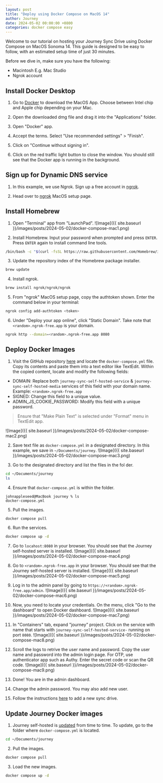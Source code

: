 ```yaml
---
layout: post
title: "Deploy using Docker Compose on MacOS 14"
author: Journey
date: 2024-05-02 00:00:00 +0800
categories: docker compose easy
---
```


Welcome to our tutorial on hosting your Journey Sync Drive using Docker Compose on MacOS Sonoma 14. This guide is designed to be easy to follow, with an estimated setup time of just 30 minutes.

Before we dive in, make sure you have the following:
* Macintosh E.g. Mac Studio
* Ngrok account

## Install Docker Desktop
1. Go to [Docker](https://www.docker.com/products/docker-desktop/) to download the MacOS App. Choose between Intel chip and Apple chip depending on your Mac.

2. Open the downloaded dmg file and drag it into the "Applications" folder.

3. Open "Docker" app.

4. Accept the terms. Select "Use recommended settings" > "Finish".

5. Click on "Continue without signing in".

6. Click on the red traffic light button to close the window. You should still see that the Docker app is running in the background.

## Sign up for Dynamic DNS service
1. In this example, we use Ngrok. Sign up a free account in [ngrok](https://ngrok.com).

2. Head over to [ngrok](https://dashboard.ngrok.com/get-started/setup/macos) MacOS setup page.

## Install Homebrew
1. Open "Terminal" app from "LaunchPad".
![Image]({{ site.baseurl }}/images/posts/2024-05-02/docker-compose-mac1.png)

2. Install Homebrew. Input your password when prompted and press `ENTER`. Press `ENTER` again to install command line tools.
```sh
/bin/bash -c "$(curl -fsSL https://raw.githubusercontent.com/Homebrew/install/HEAD/install.sh)"
```

3. Update the repository index of the Homebrew package installer.
```sh
brew update
```

4. Install ngrok.
```sh
brew install ngrok/ngrok/ngrok
```

5. From "ngrok" MacOS setup page, copy the authtoken shown. Enter the command below in your terminal:
```sh
ngrok config add-authtoken <token>
```

6. Under "Deploy your app online", click "Static Domain". Take note that `<random>.ngrok-free.app` is your domain.
```sh
ngrok http --domain=<random>.ngrok-free.app 8080
```

## Deploy Docker Images
1. Visit the GitHub repository [here](https://github.com/Journey-Cloud/self-hosted-boilerplate/blob/main/docker-compose/docker-compose.yml) and locate the `docker-compose.yml` file. Copy its contents and paste them into a text editor like TextEdit. Within the copied content, locate and modify the following fields: 
  * DOMAIN: Replace both `journey-sync-self-hosted-service` & `journey-sync-self-hosted-media` services of this field with your domain name. Example: `<random>.ngrok-free.app`
  * SIGNED: Change this field to a unique value.
  * ADMIN_JS_COOKIE_PASSWORD: Modify this field with a unique password.
  > Ensure that "Make Plain Text" is selected under "Format" menu in TextEdit app.
  
  ![Image]({{ site.baseurl }}/images/posts/2024-05-02/docker-compose-mac2.png)

2. Save text file as `docker-compose.yml` in a designated directory. In this example, we save in `~/Documents/journey`.
![Image]({{ site.baseurl }}/images/posts/2024-05-02/docker-compose-mac3.png)

3. Go to the designated directory and list the files in the fol der.
```sh
cd ~/Documents/journey
ls
```

4. Ensure that `docker-compose.yml` is within the folder.
```console
johnappleseed@MacBook journey % ls
docker-compose.yml
```

5. Pull the images.
```sh
docker compose pull
```

6. Run the services.
```sh
docker compose up -d
```

7. Go to `locahost:8080` in your browser. You should see that the Journey self-hosted server is installed.
![Image]({{ site.baseurl }}/images/posts/2024-05-02/docker-compose-mac4.png)

8. Go to `<random>.ngrok-free.app` in your browser. You should see that the Journey self-hosted server is installed.
![Image]({{ site.baseurl }}/images/posts/2024-05-02/docker-compose-mac5.png)

9. Log in to the admin panel by going to `https://<random>.ngrok-free.app/admin`.
![Image]({{ site.baseurl }}/images/posts/2024-05-02/docker-compose-mac6.png)

10. Now, you need to locate your credentials. On the menu, click "Go to the dashboard" to open Docker dashboard.
![Image]({{ site.baseurl }}/images/posts/2024-05-02/docker-compose-mac7.png)

11. In "Containers" tab, expand "journey" project. Click on the service with name that starts with `journey-sync-self-hosted-service-` running on port `8080`.
![Image]({{ site.baseurl }}/images/posts/2024-05-02/docker-compose-mac8.png)

12. Scroll the logs to retrive the user name and password. Copy the user name and password into the admin login page. For OTP, use authenticator app such as Authy. Enter the secret code or scan the QR code.
![Image]({{ site.baseurl }}/images/posts/2024-05-02/docker-compose-mac9.png)

13. Done! You are in the admin dashboard.

14. Change the admin password. You may also add new user.

15. Follow the instructions [here](https://help.journey.cloud/en/article/how-to-add-a-self-hosted-journey-cloud-sync-1ty6l1i/) to add a new sync drive.

## Update Journey Docker images
1. Journey self-hosted is [updated](https://hub.docker.com/r/journeycloud/journey-sync-self-hosted) from time to time. To update, go to the folder where `docker-compose.yml` is located.
```sh
cd ~/Documents/journey
```

2. Pull the images.
```sh
docker compose pull
```

3. Load the new images.
```sh
docker compose up -d
```